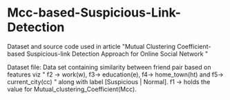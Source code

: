 # Mcc-based-Suspicious-Link-Detection
Dataset and source code used in article "Mutual Clustering Coefficient-based Suspicious-link Detection Approach for Online Social Network  "


Dataset file: Data set containing similarity between friend pair based on features viz "  f2 -> work(w), f3-> education(e), f4-> home_town(ht) and f5-> current_city(cc) " along with label [Suspicious | Normal]. 
f1 -> holds the value for Mutual_clustering_Coefficient(Mcc).
